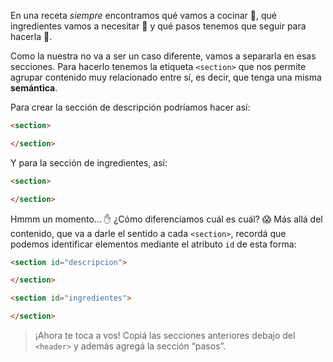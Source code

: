 En una receta _siempre_ encontramos qué vamos a cocinar :spaghetti:, qué ingredientes vamos a necesitar :tomato: y qué pasos tenemos que seguir para hacerla :page_facing_up:.

Como la nuestra no va a ser un caso diferente, vamos a separarla en esas secciones.
Para hacerlo tenemos la etiqueta `<section>` que nos permite agrupar contenido muy relacionado entre sí, es decir, que tenga una misma **semántica**.

Para crear la sección de descripción podríamos hacer así:

``` html
<section>

</section>
```

Y para la sección de ingredientes, así: 

``` html
<section>

</section>
```

Hmmm un momento… :hand: ¿Cómo diferenciamos cuál es cuál? :scream:
Más allá del contenido, que va a darle el sentido a cada `<section>`, recordá que podemos identificar elementos mediante el atributo `id` de esta forma:

``` html
<section id="descripcion">

</section>

<section id="ingredientes">

</section>
```
> ¡Ahora te toca a vos! Copiá las secciones anteriores debajo del `<header>` y además agregá la sección “pasos”.
